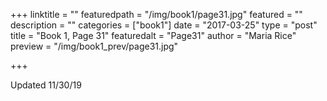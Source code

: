 +++
linktitle = ""
featuredpath = "/img/book1/page31.jpg"
featured = ""
description = ""
categories = ["book1"]
date = "2017-03-25"
type = "post"
title = "Book 1, Page 31"
featuredalt = "Page31"
author = "Maria Rice"
preview = "/img/book1_prev/page31.jpg"

+++

Updated 11/30/19
